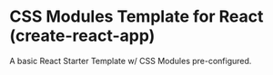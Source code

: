 # CSS Modules Template for React (create-react-app)
A basic React Starter Template w/ CSS Modules pre-configured.

